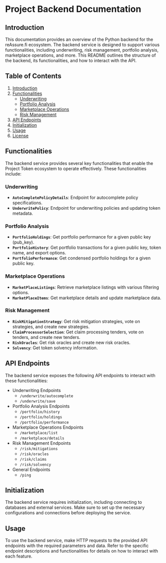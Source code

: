 # Project Backend Documentation

## Introduction

This documentation provides an overview of the Python backend for the reAssure.fi ecosystem. The backend service is designed to support various functionalities, including underwriting, risk management, portfolio analysis, marketplace operations, and more. This README outlines the structure of the backend, its functionalities, and how to interact with the API.

## Table of Contents

1. [Introduction](#introduction)
2. [Functionalities](#functionalities)
   - [Underwriting](#underwriting)
   - [Portfolio Analysis](#portfolio-analysis)
   - [Marketplace Operations](#marketplace-operations)
   - [Risk Management](#risk-management)
3. [API Endpoints](#api-endpoints)
4. [Initialization](#initialization)
5. [Usage](#usage)
6. [License](#license)

## Functionalities

The backend service provides several key functionalities that enable the Project Token ecosystem to operate effectively. These functionalities include:

### Underwriting

- **`AutoCompletePolicyDetails`**: Endpoint for autocomplete policy specifications.
- **`UnderwritePolicy`**: Endpoint for underwriting policies and updating token metadata.

### Portfolio Analysis

- **`PortfolioHoldings`**: Get portfolio performance for a given public key (pub_key).
- **`PortfolioHistory`**: Get portfolio transactions for a given public key, token name, and export options.
- **`PortfolioPerformance`**: Get condensed portfolio holdings for a given public key.

### Marketplace Operations

- **`MarketPlaceListings`**: Retrieve marketplace listings with various filtering options.
- **`MarketPlaceItems`**: Get marketplace details and update marketplace data.

### Risk Management

- **`RiskMitigationStrategy`**: Get risk mitigation strategies, vote on strategies, and create new strategies.
- **`ClaimProcessorSelection`**: Get claim processing tenders, vote on tenders, and create new tenders.
- **`RiskOracles`**: Get risk oracles and create new risk oracles.
- **`Solvency`**: Get token solvency information.

## API Endpoints

The backend service exposes the following API endpoints to interact with these functionalities:

- Underwriting Endpoints
  - `/underwrite/autocomplete`
  - `/underwrite/save`
- Portfolio Analysis Endpoints
  - `/portfolio/history`
  - `/portfolio/holdings`
  - `/portfolio/performance`
- Marketplace Operations Endpoints
  - `/marketplace/list`
  - `/marketplace/details`
- Risk Management Endpoints
  - `/risk/mitigations`
  - `/risk/oracles`
  - `/risk/claims`
  - `/risk/solvency`
- General Endpoints
  - `/ping`

## Initialization

The backend service requires initialization, including connecting to databases and external services. Make sure to set up the necessary configurations and connections before deploying the service.

## Usage

To use the backend service, make HTTP requests to the provided API endpoints with the required parameters and data. Refer to the specific endpoint descriptions and functionalities for details on how to interact with each feature.


